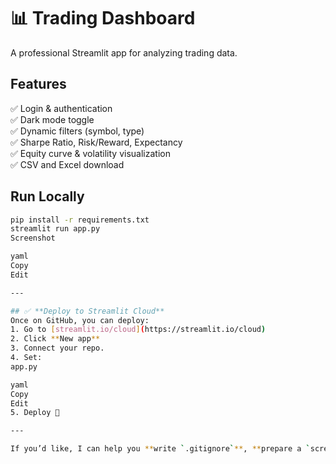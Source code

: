 # 📊 Trading Dashboard

A professional Streamlit app for analyzing trading data.

## Features
✅ Login & authentication  
✅ Dark mode toggle  
✅ Dynamic filters (symbol, type)  
✅ Sharpe Ratio, Risk/Reward, Expectancy  
✅ Equity curve & volatility visualization  
✅ CSV and Excel download  

## Run Locally
```bash
pip install -r requirements.txt
streamlit run app.py
Screenshot

yaml
Copy
Edit

---

## ✅ **Deploy to Streamlit Cloud**
Once on GitHub, you can deploy:
1. Go to [streamlit.io/cloud](https://streamlit.io/cloud)
2. Click **New app**
3. Connect your repo.
4. Set:
app.py

yaml
Copy
Edit
5. Deploy 🎉

---

If you’d like, I can help you **write `.gitignore`**, **prepare a `screenshot.png`**, or **improve your R